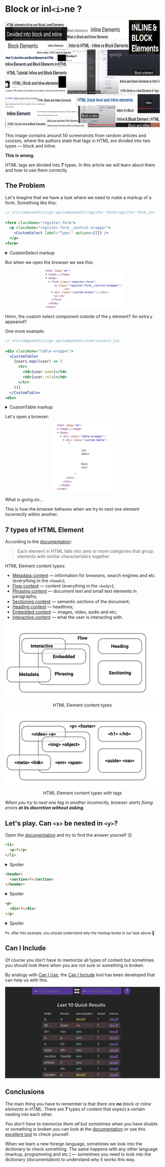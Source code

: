 # Block or inl`<i>`ne ?

<p align="center">
  <img src="./img/lie.jpg" width="750" height="350" alt="Random courses titles">
</p>

This image contains around 50 screenshots from random articles and courses, where the authors state that tags in HTML are divided into two types — block and inline.

**This is wrong.**

HTML tags are divided into **7** types. In this article we will learn about them and how to use them correctly.

## The Problem

Let's imagine that we have a task where we need to make a markup of a form. Something like this:

```jsx
// src/components/sign-up/components/register-form/register-form.jsx

<form className="register-form">
  <p className="register-form__control-wrapper">
    <CustomSelect label="Type:" options={[]} />
  </p>
<form>
```

<details>
  <summary>CustomSelect markup</summary>

  ```jsx
    // src/components/common/custom-select/custom-select.jsx

    const CustomSelect = ({ label, options }) => (
      <div className="custom-select">
        <label className="custom-select__label">
          {label}
          <select className="custom-select__control">
            {options.map((it) => (
              <option value={it.value}>{it.label}</option>
            ))}
          </select>
        </label>
      </div>
    );
  ```
</details>

But when we open the browser we see this:

<p align="center">
  <img src="./img/invalid-markup.jpg" alt="Invalid markup">
</p>

Hmm, the custom select component outside of the `p` element? An extra `p` appeared?

One more example:

```jsx
// src/components/sign-up/components/users/users.jsx

<div className="table-wrapper">
  <CustomTable>
    {users.map((user) => (
      <tr>
        <td>{user.name}</td>
        <td>{user.role}</td>
      </tr>
    ))}
  </CustomTable>
<div>
```

<details>
  <summary>CustomTable markup</summary>

  ```jsx
    // src/components/common/custom-table/custom-table.jsx

    const CustomTable = ({ children }) => (
      <table className="custom-table">
        {children}
      </table>
    );
  ```
</details>

Let's open a browser:

<p align="center">
  <img src="./img/invalid-table-markup.jpg" alt="Invalid markup">
</p>

What is going on...

This is how the browser behaves when we try to nest one element incorrectly within another.

## 7 types of HTML Element

According to the [documentation](https://html.spec.whatwg.org/multipage/dom.html#kinds-of-content):

> Each element in HTML falls into zero or more categories that group elements with similar characteristics together.

HTML Element content types:

- [Metadata content](https://html.spec.whatwg.org/multipage/dom.html#metadata-content-2)  — information for browsers, search engines and etc. (everything in the `<head>`);
- [Flow content](https://html.spec.whatwg.org/multipage/dom.html#flow-content-2) — content (everything in the `<body>`);
- [Phrasing content](https://html.spec.whatwg.org/multipage/dom.html#phrasing-content-2) — document text and small text elements in paragraphs;
- [Sectioning content](https://html.spec.whatwg.org/multipage/dom.html#sectioning-content-2) — semantic sections of the document;
- [Heading content](https://html.spec.whatwg.org/multipage/dom.html#heading-content-2) — headlines;
- [Embedded content](https://html.spec.whatwg.org/multipage/dom.html#embedded-content-category) — images, video, audio and etc;
- [Interactive content](https://html.spec.whatwg.org/multipage/dom.html#interactive-content-2) — what the user is interacting with.

<p align="center">
  <img src="./img/htm-content-type.jpg" alt="html content types">
  <br>
  <span>HTML Element content types</span>
</p>

<p align="center">
  <img src="./img/htm-element-content-type.jpg" alt="html content types">
  <br>
  <span>HTML Element content types with tags</span>
</p>

*When you try to nest one tag in another incorrectly, browser starts fixing errors **at its discretion without asking**.*

## Let's play. Can `<x>` be nested in `<y>`?

Open the [documentation](https://html.spec.whatwg.org/multipage/semantics.html#semantics) and try to find the answer yourself 😉

```html
<li>
  <p>?</p>
</li>
```

<details>
  <summary>Spoiler</summary>

  **Yes, you can!**

  [The `li` element](https://html.spec.whatwg.org/multipage/grouping-content.html#the-li-element) content model — `flow content`.

  [The `p` element](https://html.spec.whatwg.org/multipage/grouping-content.html#the-p-element) categories — `flow content`, `palpable content`.

</details>

```html
<header>
  <section>?</section>
</header>
```

<details>
  <summary>Spoiler</summary>

  **Yes, you can!**

  [The `header` element](https://html.spec.whatwg.org/multipage/sections.html#the-header-element) content model — `flow content`, but with no `header` or `footer` element descendants.

  [The `section` element](https://html.spec.whatwg.org/multipage/sections.html#the-section-element) categories — `flow content`, `sectioning content`, `palpable content`.

</details>

```html
<p>
  <div>?</div>
</p>
```

<details>
  <summary>Spoiler</summary>

  **No, you can't!**

  [The `p` element](https://html.spec.whatwg.org/multipage/grouping-content.html#the-p-element) content model — `phrasing content`.

  [The `div` element](https://html.spec.whatwg.org/multipage/grouping-content.html#the-div-element) categories — `flow content`, `palpable content`.

</details>


<small>Ps. after this example, you should understand why the markup broke in our task above 🙂 </small>
## Can I Include

Of course you don’t have to memorize all types of content but sometimes you should look there when you are not sure or something is broken.

By analogy with [Can I Use](https://caniuse.com/), the [Can I Include](https://caninclude.glitch.me/) tool has been developed that can help us with this.

<p align="center">
  <img src="./img/can-i-include.jpg" alt="Can I include">
</p>

## Conclusions

The main thing you have to remember is that *there are **no** block or inline elements in HTML*. There are **7** types of content that expect a certain nesting into each other.

You *don't have to memorize them all* but sometimes when you have doubts or something is broken you can look at the [documentation](https://html.spec.whatwg.org/multipage/dom.html#kinds-of-content) or use this [excellent tool](https://caninclude.glitch.me/) to check yourself.

When we learn a new foreign language, sometimes we look into the dictionary to check something. The same happens with any other language (markup, programming and etc.) — sometimes you need to look into the dictionary (documentation) to understand why it works this way.
